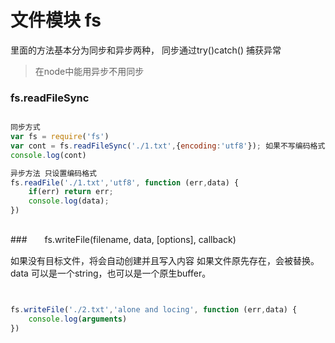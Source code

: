 # 文件模块  fs

里面的方法基本分为同步和异步两种，
同步通过try()catch() 捕获异常

> 在node中能用异步不用同步


###  fs.readFileSync
```javascript

同步方式
var fs = require('fs')
var cont = fs.readFileSync('./1.txt',{encoding:'utf8'}); 如果不写编码格式，将会返回原生Buffer
console.log(cont)

异步方法 只设置编码格式
fs.readFile('./1.txt','utf8', function (err,data) {
    if(err) return err;
    console.log(data);
})



```

###　　fs.writeFile(filename, data, [options], callback)

如果没有目标文件，将会自动创建并且写入内容
如果文件原先存在，会被替换。
data 可以是一个string，也可以是一个原生buffer。



```javascript


fs.writeFile('./2.txt','alone and locing', function (err,data) {
    console.log(arguments)
})

```
